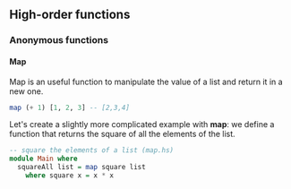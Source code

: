 ## High-order functions

### Anonymous functions

#### Map
Map is an useful function to manipulate the value of a list and return it in a new one.

```haskell
map (+ 1) [1, 2, 3] -- [2,3,4]
```

Let's create a slightly more complicated example with **map**: we define a function that returns the square of all the elements of the list.

```haskell
-- square the elements of a list (map.hs)
module Main where
  squareAll list = map square list
    where square x = x * x
```
